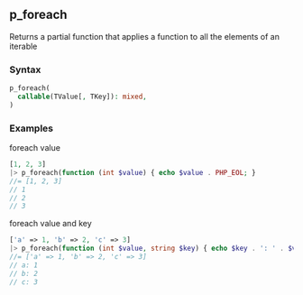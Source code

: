 [//]: # (This file is autogenerated)

## p_foreach

Returns a partial function that applies a function to all the elements of an iterable

### Syntax
```php
p_foreach(
  callable(TValue[, TKey]): mixed,
)
```

### Examples
foreach value
```php
[1, 2, 3]
|> p_foreach(function (int $value) { echo $value . PHP_EOL; }
//= [1, 2, 3]
// 1
// 2
// 3
```
foreach value and key
```php
['a' => 1, 'b' => 2, 'c' => 3]
|> p_foreach(function (int $value, string $key) { echo $key . ': ' . $value . PHP_EOL; }
//= ['a' => 1, 'b' => 2, 'c' => 3]
// a: 1
// b: 2
// c: 3
```
